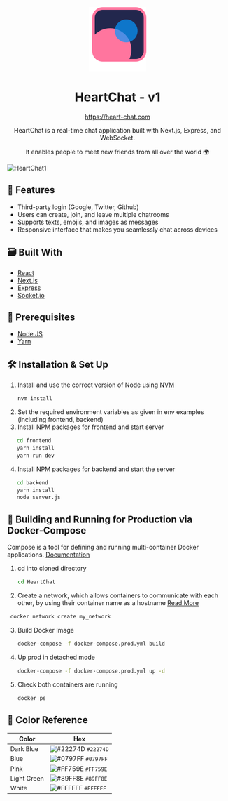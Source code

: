 <div align="center">
  <img src="/frontend/public/heartChat-logo.svg?raw=true " alt="Alt text" title="Optional title">
</div>
<h1 align="center">
  HeartChat - v1
</h1>
<p align="center">
  <a href="https://heart-chat.com" target="_blank">https://heart-chat.com</a>
</p>
<p align="center">
  HeartChat is a real-time chat application built with Next.js, Express, and WebSocket.
</p>
<p align="center">
  It enables people to meet new friends from all over the world 🌍
</p>
<img src="../serve-image/frontend/public/readme_hompage.png" alt="HeartChat1" title="HeartChat homepage">

## 🌈 Features
- Third-party login (Google, Twitter, Github)
- Users can create, join, and leave multiple chatrooms
- Supports texts, emojis, and images as messages
- Responsive interface that makes you seamlessly chat across devices

## 🗃️ Built With
- [React](https://react.dev/)
- [Next.js](https://nextjs.org/)
- [Express](https://expressjs.com/)
- [Socket.io](https://www.npmjs.com/package/socket.io)

## 📝 Prerequisites
- [Node JS](https://nodejs.org/en)
- [Yarn](https://yarnpkg.com/)

## 🛠 Installation & Set Up

1. Install and use the correct version of Node using [NVM](https://github.com/nvm-sh/nvm)
   ```sh
   nvm install
   ```
2. Set the required environment variables as given in env examples (including frontend, backend)
3. Install NPM packages for frontend and start server
```sh
   cd frontend
   yarn install
   yarn run dev
```
4. Install NPM packages for backend and start the server
```sh
   cd backend
   yarn install
   node server.js
```

## 🚀 Building and Running for Production via Docker-Compose
Compose is a tool for defining and running multi-container Docker applications.
[Documentation](https://docs.docker.com/compose/)

1. cd into cloned directory
   ```sh
   cd HeartChat
   ```
2. Create a network, which allows containers to communicate with each other, by using their container name as a hostname
[Read More](https://docs.docker.com/compose/networking/)
  ```sh
   docker network create my_network
   ```
3. Build Docker Image
   ```sh
   docker-compose -f docker-compose.prod.yml build
   ```
4. Up prod in detached mode

   ```sh
   docker-compose -f docker-compose.prod.yml up -d
   ```
5. Check both containers are running
   ```sh
   docker ps
   ```

## 🎨 Color Reference

| Color          | Hex                                                                |
| -------------- | ------------------------------------------------------------------ |
| Dark Blue      | ![#22274D](https://via.placeholder.com/10/22274D?text=+) `#22274D` |
| Blue           | ![#0797FF](https://via.placeholder.com/10/0797FF?text=+) `#0797FF` |
| Pink           | ![#FF759E](https://via.placeholder.com/10/FF759E?text=+) `#FF759E` |
| Light Green    | ![#89FF8E](https://via.placeholder.com/10/89FF8E?text=+) `#89FF8E` |
| White          | ![#FFFFFF](https://via.placeholder.com/10/FFFFFF?text=+) `#FFFFFF` |
